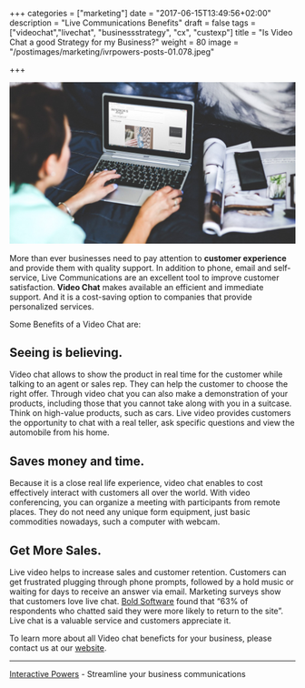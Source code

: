 +++
categories = ["marketing"]
date = "2017-06-15T13:49:56+02:00"
description = "Live Communications Benefits"
draft = false
tags = ["videochat","livechat", "businessstrategy", "cx", "custexp"]
title = "Is Video Chat a good Strategy for my Business?"
weight = 80
image = "/postimages/marketing/ivrpowers-posts-01.078.jpeg"

+++

![woman on videochat](/postimages/marketing/ivrpowers-posts-01.078.jpeg)

More than ever businesses need to pay attention to **customer experience** and provide them with quality support. In addition to phone, email and self-service, Live Communications are an excellent tool to improve customer satisfaction. **Video Chat** makes available an efficient and immediate support. And it is a cost-saving option to companies that provide personalized services.

Some Benefits of a Video Chat are:

## Seeing is believing.
Video chat allows to show the product in real time for the customer while talking to an agent or sales rep. They can help the customer to choose the right offer. Through video chat you can also make a demonstration of your products, including those that you cannot take along with you in a suitcase. Think on high-value products, such as cars. Live video provides customers the opportunity to chat with a real teller, ask specific questions and view the automobile from his home.

## Saves money and time.
Because it is a close real life experience, video chat enables to cost effectively interact with customers all over the world. With video conferencing, you can organize a meeting with participants from remote places. They do not need any unique form equipment, just basic commodities nowadays, such a computer with webcam.

## Get More Sales.
Live video helps to increase sales and customer retention. Customers can get frustrated plugging through phone prompts, followed by a hold music or waiting for days to receive an answer via email. Marketing surveys show that customers love live chat. [Bold Software](https://www.emarketer.com/Article/How-Helpful-Live-Chat/1007235) found that “63% of respondents who chatted said they were more likely to return to the site”. Live chat is a valuable service and customers appreciate it.

To learn more about all Video chat beneficts for your business, please contact us at our [website](http://ivrpowers.com).

---
[Interactive Powers](http://www.ivrpowers.com/) - Streamline your business communications



 
